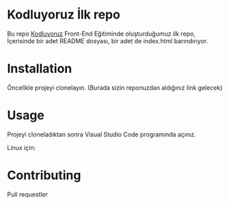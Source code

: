 # Kodluyoruz İlk repo

Bu repo [Kodluyoruz](https://courses.kodluyoruz.org/?gclid=CjwKCAjwkYGVBhArEiwA4sZLuJvfcRCpNGMKRC1yHo33Ze7GtqwJMkk6Hq2CEQNajb565HoAioEA8hoC1VoQAvD_BwE "Kodluyoruz sitesi") Front-End Eğitiminde oluşturduğumuz ilk repo, İçerisinde bir adet README dosyası, bir adet de index.html barındırıyor.

# Installation

Öncelikle projeyi clonelayın. (Burada sizin reponuzdan aldığınız link gelecek)

# Usage

Projeyi cloneladıktan sonra Visual Studio Code programında açınız.

Linux için:

# Contributing

Pull requestler
